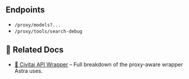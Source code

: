 ## Endpoints

- `/proxy/models?...`
- `/proxy/tools/search-debug`

## 📄 Related Docs

- [🧠 Civitai API Wrapper](../Civitai_API_Wrapper.md) – Full breakdown of the proxy-aware wrapper Astra uses.
